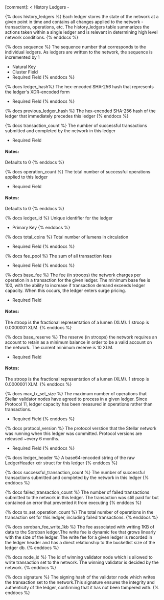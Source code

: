 [comment]: < History Ledgers -

{% docs history_ledgers %}
Each ledger stores the state of the network at a given point in time and contains all changes applied to the network - transactions, operations, etc.
The history_ledgers table summarizes the actions taken within a single ledger and is relevant in determining high level network conditions.
{% enddocs %}

{% docs sequence %}
The sequence number that corresponds to the individual ledgers. As ledgers are written to the network, the sequence is incremented by 1

- Natural Key
- Cluster Field
- Required Field
  {% enddocs %}

{% docs ledger_hash%}
The hex-encoded SHA-256 hash that represents the ledger's XDR-encoded form

- Required Field
  {% enddocs %}

{% docs previous_ledger_hash %}
The hex-encoded SHA-256 hash of the ledger that immediately precedes this ledger
{% enddocs %}

{% docs transaction_count %}
The number of successful transactions submitted and completed by the network in this ledger

- Required Field

#### Notes:

Defaults to 0
{% enddocs %}

{% docs operation_count %}
The total number of successful operations applied to this ledger

- Required Field

#### Notes:

Defaults to 0
{% enddocs %}

{% docs ledger_id %}
Unique identifier for the ledger

- Primary Key
  {% enddocs %}

{% docs total_coins %}
Total number of lumens in circulation

- Required Field
  {% enddocs %}

{% docs fee_pool %}
The sum of all transaction fees

- Required Field
  {% enddocs %}

{% docs base_fee %}
The fee (in stroops) the network charges per operation in a transaction for the given ledger. The minimum base fee is 100, with the ability to increase if transaction demand exceeds ledger capacity. When this occurs, the ledger enters surge pricing.

- Required Field

#### Notes:

The stroop is the fractional representation of a lumen (XLM). 1 stroop is 0.0000001 XLM.
{% enddocs %}

{% docs base_reserve %}
The reserve (in stroops) the network requires an account to retain as a minimum balance in order to be a valid account on the network. The current minimum reserve is 10 XLM.

- Required Field

#### Notes:

The stroop is the fractional representation of a lumen (XLM). 1 stroop is 0.0000001 XLM.
{% enddocs %}

{% docs max_tx_set_size %}
The maximum number of operations that Stellar validator nodes have agreed to process in a given ledger. Since Protocol 11, ledger capacity has been measured in operations rather than transactions.

- Required Field
  {% enddocs %}

{% docs protocol_version %}
The protocol verstion that the Stellar network was running when this ledger was committed. Protocol versions are released ~every 6 months.

- Required Field
  {% enddocs %}

{% docs ledger_header %}
A base64-encoded string of the raw LedgerHeader xdr struct for this ledger
{% enddocs %}

{% docs successful_transaction_count %}
The number of successful transactions submitted and completed by the network in this ledger
{% enddocs %}

{% docs failed_transaction_count %}
The number of failed transactions submitted to the network in this ledger. The transaction was still paid for but contained an error that prevented it from executing
{% enddocs %}

{% docs tx_set_operation_count %}
The total number of operations in the transaction set for this ledger, including failed transactions.
{% enddocs %}

{% docs soroban_fee_write_1kb %}
The fee associated with writing 1KB of data to the Soroban ledger.The write fee is dynamic fee that grows linearly with the size of the ledger. The write fee for a given ledger is recorded in the ledger header and has a direct relationship to the bucketlist size of the ledger db.
{% enddocs %}

{% docs node_id %}
The id of winning validator node which is allowed to write transaction set to the network. The winning validator is decided by the network.
{% enddocs %}

{% docs signature %}
The signing hash of the validator node which writes the transaction set to the network.This signature ensures the integrity and authenticity of the ledger, confirming that it has not been tampered with.
{% enddocs %}

